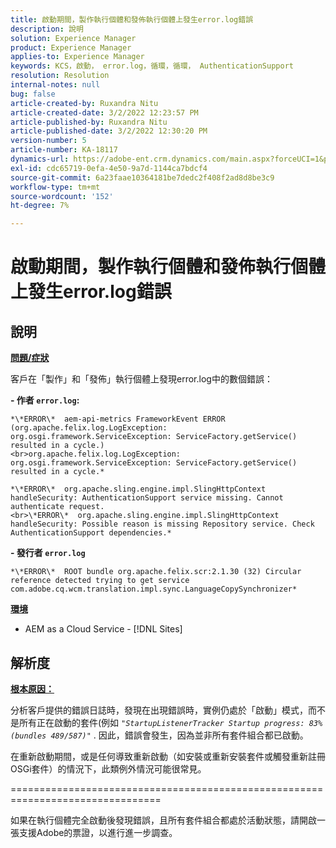 ```yaml
---
title: 啟動期間，製作執行個體和發佈執行個體上發生error.log錯誤
description: 說明
solution: Experience Manager
product: Experience Manager
applies-to: Experience Manager
keywords: KCS，啟動， error.log，循環，循環， AuthenticationSupport
resolution: Resolution
internal-notes: null
bug: false
article-created-by: Ruxandra Nitu
article-created-date: 3/2/2022 12:23:57 PM
article-published-by: Ruxandra Nitu
article-published-date: 3/2/2022 12:30:20 PM
version-number: 5
article-number: KA-18117
dynamics-url: https://adobe-ent.crm.dynamics.com/main.aspx?forceUCI=1&pagetype=entityrecord&etn=knowledgearticle&id=40187aa0-239a-ec11-b400-00224805ad55
exl-id: cdc65719-0efa-4e50-9a7d-1144ca7bdcf4
source-git-commit: 6a23faae10364181be7dedc2f408f2ad8d8be3c9
workflow-type: tm+mt
source-wordcount: '152'
ht-degree: 7%

---
```


# 啟動期間，製作執行個體和發佈執行個體上發生error.log錯誤

## 說明


<u><b>問題/症狀</b></u>

客戶在「製作」和「發佈」執行個體上發現error.log中的數個錯誤：

<b>- 作者 `error.log`:</b>

```
*\*ERROR\*  aem-api-metrics FrameworkEvent ERROR (org.apache.felix.log.LogException: org.osgi.framework.ServiceException: ServiceFactory.getService() resulted in a cycle.)
<br>org.apache.felix.log.LogException: org.osgi.framework.ServiceException: ServiceFactory.getService() resulted in a cycle.*
```


```
*\*ERROR\*  org.apache.sling.engine.impl.SlingHttpContext handleSecurity: AuthenticationSupport service missing. Cannot authenticate request.
<br>\*ERROR\*  org.apache.sling.engine.impl.SlingHttpContext handleSecurity: Possible reason is missing Repository service. Check AuthenticationSupport dependencies.*
```


<b>- 發行者 `error.log`</b>

```
*\*ERROR\*  ROOT bundle org.apache.felix.scr:2.1.30 (32) Circular reference detected trying to get service com.adobe.cq.wcm.translation.impl.sync.LanguageCopySynchronizer*
```


<u><b>環境</b></u>

- AEM as a Cloud Service - [!DNL Sites]



## 解析度


<u><b>根本原因：</b></u>

分析客戶提供的錯誤日誌時，發現在出現錯誤時，實例仍處於「啟動」模式，而不是所有正在啟動的套件(例如 *`"StartupListenerTracker Startup progress: 83% (bundles 489/587)"`* . 因此，錯誤會發生，因為並非所有套件組合都已啟動。

在重新啟動期間，或是任何導致重新啟動（如安裝或重新安裝套件或觸發重新註冊OSGi套件）的情況下，此類例外情況可能很常見。



================================================================================

如果在執行個體完全啟動後發現錯誤，且所有套件組合都處於活動狀態，請開啟一張支援Adobe的票證，以進行進一步調查。
